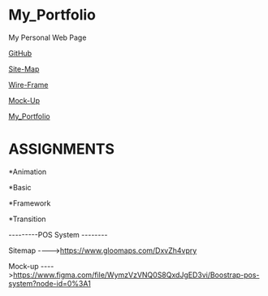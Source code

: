 # My_Portfolio


My Personal Web Page

<a href="https://github.com/chamithgithub" target="_blank">GitHub</a>

<a href="https://www.gloomaps.com/alT3Jb3AJw" target="_blank">Site-Map</a>

<a href="https://wireframe.cc/gV845O" target="_blank">Wire-Frame</a>

<a href="https://www.figma.com/file/eMuo0dbXzeHLaVPW8OoGWX/portfolio?node-id=0%3A1" target="_blank">Mock-Up</a>

<a href="https://chamithgithub.github.io/My_Portfolio/" target="_blank">My_Portfolio</a>
 

# ASSIGNMENTS

*Animation


*Basic


*Framework


*Transition


---------POS System --------

Sitemap ---->https://www.gloomaps.com/DxvZh4vpry

Mock-up ---->https://www.figma.com/file/WymzVzVNQ0S8QxdJgED3vi/Boostrap-pos-system?node-id=0%3A1